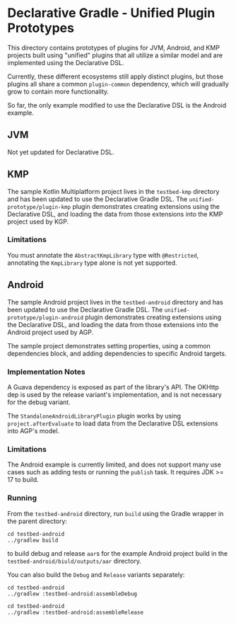 # Declarative Gradle - Unified Plugin Prototypes

This directory contains prototypes of plugins for JVM, Android, and KMP projects built using "unified" plugins that all utilize a similar model and are implemented using the Declarative DSL.

Currently, these different ecosystems still apply distinct plugins, but those plugins all share a common `plugin-common` dependency, which will gradually grow to contain more functionality.

So far, the only example modified to use the Declarative DSL is the Android example.

## JVM

Not yet updated for Declarative DSL.

## KMP

The sample Kotlin Multiplatform project lives in the `testbed-kmp` directory and has been updated to use the Declarative Gradle DSL.
The `unified-prototype/plugin-kmp` plugin demonstrates creating extensions using the Declarative DSL, and loading the data from those extensions into the KMP project used by KGP.

### Limitations

You must annotate the `AbstractKmpLibrary` type with `@Restricted`, annotating the `KmpLibrary` type alone is not yet supported.

## Android

The sample Android project lives in the `testbed-android` directory and has been updated to use the Declarative Gradle DSL. 
The `unified-prototype/plugin-android` plugin demonstrates creating extensions using the Declarative DSL, and loading the data from those extensions into the Android project used by AGP.

The sample project demonstrates setting properties, using a common dependencies block, and adding dependencies to specific Android targets.

### Implementation Notes

A Guava dependency is exposed as part of the library's API.
The OKHttp dep is used by the release variant's implementation, and is not necessary for the debug variant.

The `StandaloneAndroidLibraryPlugin` plugin works by using `project.afterEvaluate` to load data from the Declarative DSL extensions into AGP's model.

### Limitations

The Android example is currently limited, and does not support many use cases such as adding tests or running the `publish` task.
It requires JDK >= 17 to build.

### Running 
From the `testbed-android` directory, run `build` using the Gradle wrapper in the parent directory:

```shell
cd testbed-android
../gradlew build
```

to build debug and release `aar`s for the example Android project build in the `testbed-android/biuld/outputs/aar` directory.

You can also build the `Debug` and `Release` variants separately:

```shell 
cd testbed-android
../gradlew :testbed-android:assembleDebug
```

```shell 
cd testbed-android
../gradlew :testbed-android:assembleRelease
```